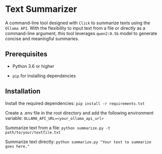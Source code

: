 # Text Summarizer

A command-line tool designed with `Click` to summarize texts using the `Ollama API`. With the flexibility to input text from a file or directly as a command-line argument, this tool leverages `qwen2:0.5b` model to generate concise and meaningful summaries.

## Prerequisites

- Python 3.6 or higher

- `pip` for installing dependencies


## Installation

Install the required dependencies:
`pip install -r requirements.txt`

Create a .env file in the root directory and add the following environment variable:
`OLLAMA_API_URL=<your_ollama_api_url>`

Summarize text from a file:
`python summarize.py -t path/to/your/textfile.txt`

Summarize text directly:
`python summarize.py "Your text to summarize goes here."`
